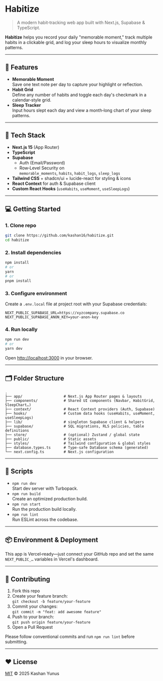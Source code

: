 # Habitize

> A modern habit‑tracking web app built with Next.js, Supabase & TypeScript.

**Habitize** helps you record your daily "memorable moment," track multiple habits in a clickable grid, and log your sleep hours to visualize monthly patterns.

---

## 🚀 Features

- **Memorable Moment**  
  Save one text note per day to capture your highlight or reflection.  
- **Habit Grid**  
  Define any number of habits and toggle each day's checkmark in a calendar‑style grid.  
- **Sleep Tracker**  
  Input hours slept each day and view a month‑long chart of your sleep patterns.  

---

## 🧰 Tech Stack

- **Next.js 15** (App Router)  
- **TypeScript**  
- **Supabase**  
  - Auth (Email/Password)  
  - Row‑Level Security on  
    `memorable_moments`, `habits`, `habit_logs`, `sleep_logs`  
- **Tailwind CSS** + shadcn/ui + lucide-react for styling & icons  
- **React Context** for auth & Supabase client  
- **Custom React Hooks** (`useHabits`, `useMoment`, `useSleepLogs`)  

---

## 💻 Getting Started

### 1. Clone repo

```bash
git clone https://github.com/kashan16/habitize.git
cd habitize
```

### 2. Install dependencies

```bash
npm install
# or
yarn
# or
pnpm install
```

### 3. Configure environment

Create a `.env.local` file at project root with your Supabase credentials:

```env
NEXT_PUBLIC_SUPABASE_URL=https://xyzcompany.supabase.co
NEXT_PUBLIC_SUPABASE_ANON_KEY=your-anon-key
```

### 4. Run locally

```bash
npm run dev
# or
yarn dev
```

Open [http://localhost:3000](http://localhost:3000) in your browser.

---

## 🗂 Folder Structure

```
.
├── app/                   # Next.js App Router pages & layouts
├── components/            # Shared UI components (Navbar, HabitGrid, SleepChart…)
├── context/               # React Context providers (Auth, Supabase)
├── hooks/                 # Custom data hooks (useHabits, useMoment, useSleepLogs)
├── lib/                   # singleton Supabase client & helpers
├── supabase/              # SQL migrations, RLS policies, table definitions
├── store/                 # (optional) Zustand / global state
├── public/                # Static assets
├── styles/                # Tailwind configuration & global styles
├── database.types.ts      # Type‑safe Database schema (generated)
└── next.config.ts         # Next.js configuration
```

---

## 🔧 Scripts

* `npm run dev`  
  Start dev server with Turbopack.
* `npm run build`  
  Create an optimized production build.
* `npm run start`  
  Run the production build locally.
* `npm run lint`  
  Run ESLint across the codebase.

---

## 📦 Environment & Deployment

This app is Vercel‑ready—just connect your GitHub repo and set the same `NEXT_PUBLIC_…` variables in Vercel's dashboard.

---

## 🤝 Contributing

1. Fork this repo
2. Create your feature branch:  
   `git checkout -b feature/your-feature`
3. Commit your changes:  
   `git commit -m "feat: add awesome feature"`
4. Push to your branch:  
   `git push origin feature/your-feature`
5. Open a Pull Request

Please follow conventional commits and run `npm run lint` before submitting.

---

## ❤️ License

[MIT](./LICENSE) © 2025 Kashan Yunus